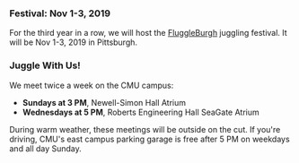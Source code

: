
### Festival: Nov 1-3, 2019

For the third year in a row, we will host the [FluggleBurgh](festival/) juggling festival. It will be Nov 1-3, 2019 in Pittsburgh.

### Juggle With Us!

We meet twice a week on the CMU campus:

 - **Sundays at 3 PM**, Newell-Simon Hall Atrium
 - **Wednesdays at 5 PM**, Roberts Engineering Hall SeaGate Atrium

During warm weather, these meetings will be outside on the cut. If you're driving, CMU's east campus parking garage is free after 5 PM on weekdays and all day Sunday.
